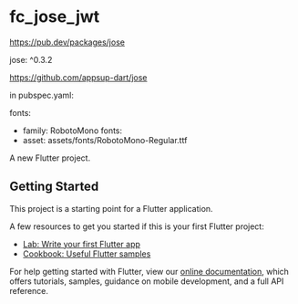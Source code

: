 # fc_jose_jwt

https://pub.dev/packages/jose

jose: ^0.3.2

https://github.com/appsup-dart/jose

in pubspec.yaml:

fonts:
- family: RobotoMono
fonts:
- asset: assets/fonts/RobotoMono-Regular.ttf

A new Flutter project.

## Getting Started

This project is a starting point for a Flutter application.

A few resources to get you started if this is your first Flutter project:

- [Lab: Write your first Flutter app](https://flutter.dev/docs/get-started/codelab)
- [Cookbook: Useful Flutter samples](https://flutter.dev/docs/cookbook)

For help getting started with Flutter, view our
[online documentation](https://flutter.dev/docs), which offers tutorials,
samples, guidance on mobile development, and a full API reference.
